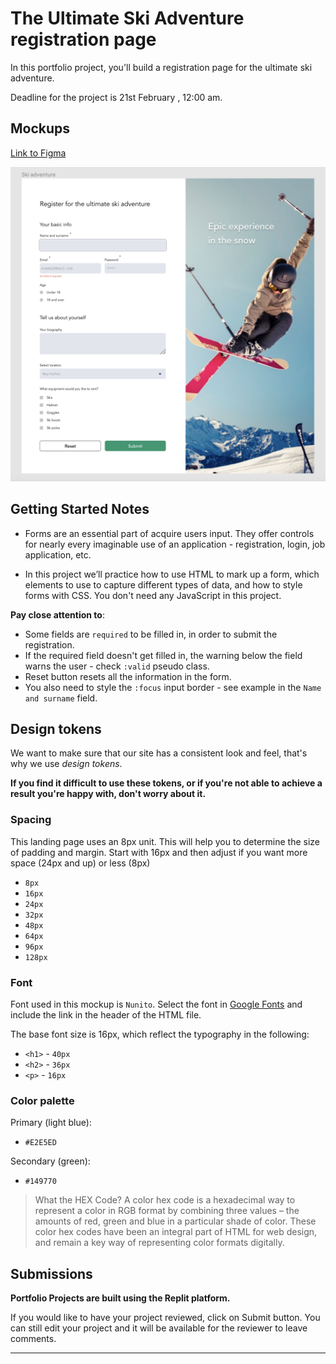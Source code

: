 # The Ultimate Ski Adventure registration page

In this portfolio project, you'll build a registration page for the ultimate ski adventure.

Deadline for the project is 21st February , 12:00 am.


## Mockups

[Link to Figma](https://www.figma.com/file/p12TxtRoy5rQth8S1WuUcY/Mimo-Dev-%C2%B7-Oct-'21-Cohort?node-id=189%3A24)


![ski adventure form screenshot](../assets/ski-adventure-form.png)

## Getting Started Notes

- Forms are an essential part of acquire users input. They offer controls for nearly every imaginable use of an application - registration, login, job application, etc.
  
- In this project we’ll practice how to use HTML to mark up a form, which elements to use to capture different types of data, and how to style forms with CSS. You don't need any JavaScript in this project.


**Pay close attention to**:
- Some fields are `required` to be filled in, in order to submit the registration.
- If the required field doesn't get filled in, the warning below the field warns the user - check `:valid` pseudo class.
- Reset button resets all the information in the form.
- You also need to style the `:focus` input border - see example in the `Name and surname` field. 

## Design tokens

We want to make sure that our site has a consistent look and feel, that's why we use _design tokens_.


**If you find it difficult to use these tokens, or if you're not able to achieve a result you're happy with, don't worry about it.** 

### Spacing

This landing page uses an 8px unit. This will help you to determine the size of padding and margin. Start with 16px and then adjust if you want more space (24px and up) or less (8px)

- `8px`
- `16px`
- `24px`
- `32px`
- `48px`
- `64px`
- `96px`
- `128px`


### Font

Font used in this mockup is `Nunito`. Select the font in [Google Fonts](https://fonts.google.com/) and include the link in the header of the HTML file.

The base font size is 16px, which reflect the typography in the following:

- `<h1>` - `40px`
- `<h2>` - `36px`
- `<p>` - `16px`

### Color palette

Primary (light blue):

- `#E2E5ED`

Secondary (green):

- `#149770`


> What the HEX Code?
>A color hex code is a hexadecimal way to represent a color in RGB format by combining three values – the amounts of red, green and blue in a particular shade of color.
> These color hex codes have been an integral part of HTML for web design, and remain a key way of representing color formats digitally.

## Submissions

**Portfolio Projects are built using the Replit platform.** 

If you would like to have your project reviewed, click on Submit button. You can still edit your project and it will be available for the reviewer to leave comments.
****